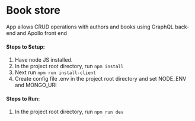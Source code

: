 # Book store

App allows CRUD operations with authors and books using GraphQL back-end and Apollo front end

<h4>Steps to Setup:</h4>

1. Have node JS installed.
2. In the project root directory, run <code>npm install</code>
3. Next run <code>npm run install-client</code>
4. Create config file .env in the project root directory and set NODE_ENV and MONGO_URI

<h4>Steps to Run:</h4>

1. In the project root directory, run <code>npm run dev</code>
